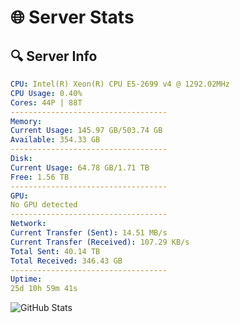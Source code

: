 # 🌐 Server Stats
## 🔍 Server Info
```yaml
CPU: Intel(R) Xeon(R) CPU E5-2699 v4 @ 1292.02MHz
CPU Usage: 0.40%
Cores: 44P | 88T
-----------------------------------
Memory:
Current Usage: 145.97 GB/503.74 GB
Available: 354.33 GB
-----------------------------------
Disk:
Current Usage: 64.78 GB/1.71 TB
Free: 1.56 TB
-----------------------------------
GPU:
No GPU detected
-----------------------------------
Network:
Current Transfer (Sent): 14.51 MB/s
Current Transfer (Received): 107.29 KB/s
Total Sent: 40.14 TB
Total Received: 346.43 GB
-----------------------------------
Uptime:
25d 10h 59m 41s
```
![GitHub Stats](https://img.shields.io/badge/Updated-2025-04-02_08:22:30-blue)